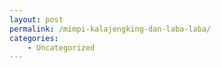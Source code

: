 ```yaml
---
layout: post
permalink: /mimpi-kalajengking-dan-laba-laba/
categories:
    - Uncategorized
---
```


